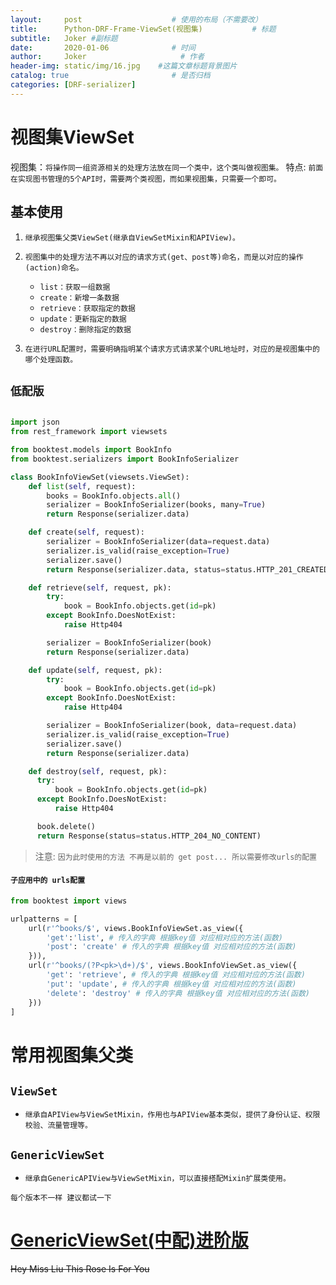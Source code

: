 ```yaml
---
layout:     post                    # 使用的布局（不需要改）
title:      Python-DRF-Frame-ViewSet(视图集)           # 标题 
subtitle:   Joker #副标题
date:       2020-01-06              # 时间
author:     Joker                     # 作者
header-img: static/img/16.jpg    #这篇文章标题背景图片
catalog: true                       # 是否归档
categories: [DRF-serializer]
---
```


# 视图集ViewSet

视图集：`将操作同一组资源相关的处理方法放在同一个类中，这个类叫做视图集。`
特点: `前面在实现图书管理的5个API时，需要两个类视图，而如果视图集，只需要一个即可。`

## 基本使用

1. `继承视图集父类ViewSet(继承自ViewSetMixin和APIView)。`
2. `视图集中的处理方法不再以对应的请求方式(get、post等)命名，而是以对应的操作(action)命名。`
   
   - `list：获取一组数据`
   - `create：新增一条数据`
   - `retrieve：获取指定的数据`
   - `update：更新指定的数据`
   - `destroy：删除指定的数据`

3. `在进行URL配置时，需要明确指明某个请求方式请求某个URL地址时，对应的是视图集中的哪个处理函数。`

## `低配版`

```python

import json
from rest_framework import viewsets

from booktest.models import BookInfo
from booktest.serializers import BookInfoSerializer

class BookInfoViewSet(viewsets.ViewSet):
    def list(self, request):
        books = BookInfo.objects.all()
        serializer = BookInfoSerializer(books, many=True)
        return Response(serializer.data)

    def create(self, request):
        serializer = BookInfoSerializer(data=request.data)
        serializer.is_valid(raise_exception=True)
        serializer.save()
        return Response(serializer.data, status=status.HTTP_201_CREATED)

    def retrieve(self, request, pk):
        try:
            book = BookInfo.objects.get(id=pk)
        except BookInfo.DoesNotExist:
            raise Http404

        serializer = BookInfoSerializer(book)
        return Response(serializer.data)

    def update(self, request, pk):
        try:
            book = BookInfo.objects.get(id=pk)
        except BookInfo.DoesNotExist:
            raise Http404

        serializer = BookInfoSerializer(book, data=request.data)
        serializer.is_valid(raise_exception=True)
        serializer.save()
        return Response(serializer.data)

    def destroy(self, request, pk):
      try:
          book = BookInfo.objects.get(id=pk)
      except BookInfo.DoesNotExist:
          raise Http404

      book.delete()
      return Response(status=status.HTTP_204_NO_CONTENT)
```

> 注意: `因为此时使用的方法 不再是以前的 get post... 所以需要修改urls的配置`

#### `子应用中的 urls配置`

```python
from booktest import views

urlpatterns = [
    url(r'^books/$', views.BookInfoViewSet.as_view({
        'get':'list', # 传入的字典 根据key值 对应相对应的方法(函数)
        'post': 'create' # 传入的字典 根据key值 对应相对应的方法(函数)
    })),
    url(r'^books/(?P<pk>\d+)/$', views.BookInfoViewSet.as_view({
        'get': 'retrieve', # 传入的字典 根据key值 对应相对应的方法(函数)
        'put': 'update', # 传入的字典 根据key值 对应相对应的方法(函数)
        'delete': 'destroy' # 传入的字典 根据key值 对应相对应的方法(函数)
    }))
]

```

# 常用视图集父类

## `ViewSet`
   - `继承自APIView与ViewSetMixin，作用也与APIView基本类似，提供了身份认证、权限校验、流量管理等。`

## `GenericViewSet`
   - `继承自GenericAPIView与ViewSetMixin，可以直接搭配Mixin扩展类使用。`

`每个版本不一样 建议都试一下`

# [GenericViewSet(中配)进阶版]()



~~Hey Miss Liu This Rose Is For You~~